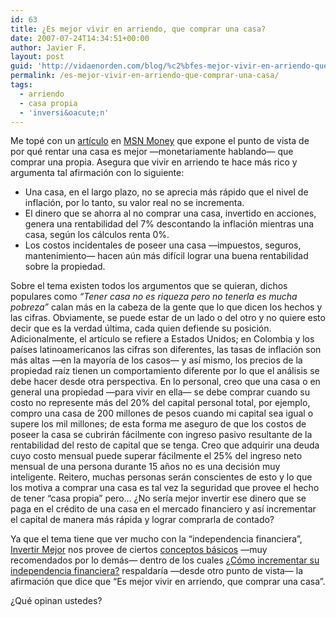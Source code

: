 ```yaml
---
id: 63
title: ¿Es mejor vivir en arriendo, que comprar una casa?
date: 2007-07-24T14:34:51+00:00
author: Javier F.
layout: post
guid: 'http://vidaenorden.com/blog/%c2%bfes-mejor-vivir-en-arriendo-que-comprar-una-casa/'
permalink: /es-mejor-vivir-en-arriendo-que-comprar-una-casa/
tags:
  - arriendo
  - casa propia
  - 'inversi&oacute;n'
---
```

Me topé con un [artículo](http://articles.moneycentral.msn.com/Banking/HomebuyingGuide/WhyRentToGetRicher.aspx?page=1&vv=450) en [MSN Money](http://moneycentral.msn.com/) que expone el punto de vista de por qué rentar una casa es mejor —monetariamente hablando— que comprar una propia. Asegura que vivir en arriendo te hace más rico y argumenta tal afirmación con lo siguiente:

  * Una casa, en el largo plazo, no se aprecia más rápido que el nivel de inflación, por lo tanto, su valor real no se incrementa.
  * El dinero que se ahorra al no comprar una casa, invertido en acciones, genera una rentabilidad del 7% descontando la inflación mientras una casa, según los cálculos renta 0%.
  * Los costos incidentales de poseer una casa —impuestos, seguros, mantenimiento— hacen aún más difícil lograr una buena rentabilidad sobre la propiedad.

Sobre el tema existen todos los argumentos que se quieran, dichos populares como _&#8220;Tener casa no es riqueza pero no tenerla es mucha pobreza&#8221;_ calan más en la cabeza de la gente que lo que dicen los hechos y las cifras. Obviamente, se puede estar de un lado o del otro y no quiere esto decir que es la verdad última, cada quien defiende su posición. Adicionalmente, el artículo se refiere a Estados Unidos; en Colombia y los países latinoamericanos las cifras son diferentes, las tasas de inflación son más altas —en la mayoría de los casos— y así mismo, los precios de la propiedad raíz tienen un comportamiento diferente por lo que el análisis se debe hacer desde otra perspectiva. En lo personal, creo que una casa o en general una propiedad —para vivir en ella— se debe comprar cuando su costo no represente más del 20% del capital personal total, por ejemplo, compro una casa de 200 millones de pesos cuando mi capital sea igual o supere los mil millones; de esta forma me aseguro de que los costos de poseer la casa se cubrirán fácilmente con ingreso pasivo resultante de la rentabilidad del resto de capital que se tenga. Creo que adquirir una deuda cuyo costo mensual puede superar fácilmente el 25% del ingreso neto mensual de una persona durante 15 años no es una decisión muy inteligente. Reitero, muchas personas serán conscientes de esto y lo que los motiva a comprar una casa es tal vez la seguridad que provee el hecho de tener &#8220;casa propia&#8221; pero&#8230; ¿No sería mejor invertir ese dinero que se paga en el crédito de una casa en el mercado financiero y así incrementar el capital de manera más rápida y lograr comprarla de contado?

Ya que el tema tiene que ver mucho con la &#8220;independencia financiera&#8221;, [Invertir Mejor](http://www.invertirmejor.com) nos provee de ciertos [conceptos básicos](http://www.invertirmejor.com/menu.asp?idseccion=1&idpage=10500) —muy recomendados por lo demás— dentro de los cuales [¿Cómo incrementar su independencia financiera?](http://www.invertirmejor.com/articulo.asp?idseccion=1&idpage=10507) respaldaría —desde otro punto de vista— la afirmación que dice que &#8220;Es mejor vivir en arriendo, que comprar una casa&#8221;.

¿Qué opinan ustedes?